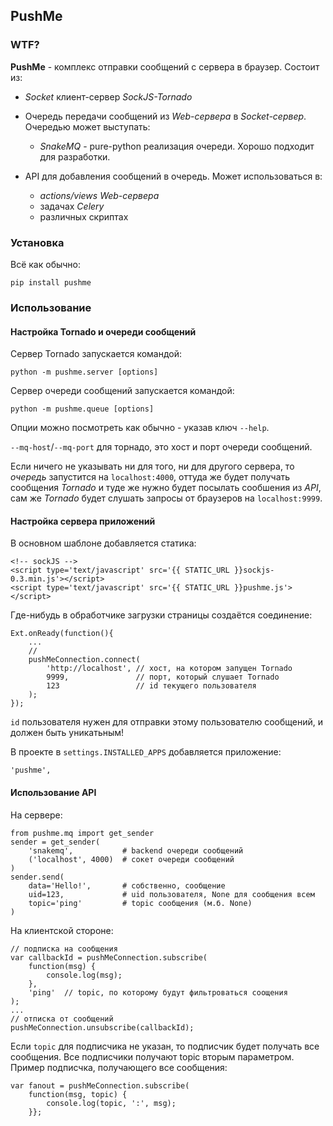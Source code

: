 ## PushMe

### WTF?

**PushMe** - комплекс отправки сообщений с сервера в браузер. Состоит из:

- *Socket* клиент-сервер *SockJS-Tornado*
- Очередь передачи сообщений из *Web-сервера* в *Socket-сервер*. Очередью может выступать:

    - *SnakeMQ* - pure-python реализация очереди. Хорошо подходит для разработки.

- API для добавления сообщений в очередь. Может использоваться в:

    - *actions/views* *Web-сервера*
    - задачах *Celery*
    - различных скриптах

### Установка

Всё как обычно:

    pip install pushme

### Использование

#### Настройка Tornado и очереди сообщений

Сервер Tornado запускается командой:

    python -m pushme.server [options]

Сервер очереди сообщений запускается командой:

    python -m pushme.queue [options]

Опции можно посмотреть как обычно - указав ключ ```--help```.

```--mq-host```/```--mq-port``` для торнадо, это хост и порт очереди сообщений.

Если ничего не указывать ни для того, ни для другого сервера, то *очередь* запустится на ```localhost:4000```, оттуда же будет получать сообщения *Tornado* и туде же нужно будет посылать сообшения из *API*, сам же *Tornado* будет слушать запросы от браузеров на ```localhost:9999```.

#### Настройка сервера приложений

В основном шаблоне добавляется статика:

    <!-- sockJS -->
    <script type='text/javascript' src='{{ STATIC_URL }}sockjs-0.3.min.js'></script>
    <script type='text/javascript' src='{{ STATIC_URL }}pushme.js'></script>

Где-нибудь в обработчике загрузки страницы создаётся соединение:

    Ext.onReady(function(){
        ...
        //
        pushMeConnection.connect(
            'http://localhost', // хост, на котором запущен Tornado
            9999,               // порт, который слушает Tornado
            123                 // id текущего пользователя
        );
    });

```id``` пользователя нужен для отправки этому пользователю сообщений, и должен быть уникатьным!

В проекте в ```settings.INSTALLED_APPS``` добавляется приложение:

    'pushme',

#### Использование API

На сервере:

    from pushme.mq import get_sender
    sender = get_sender(
        'snakemq',           # backend очереди сообщений
        ('localhost', 4000)  # сокет очереди сообщений
    )
    sender.send(
        data='Hello!',       # собственно, сообщение
        uid=123,             # uid пользователя, None для сообщения всем
        topic='ping'         # topic сообщения (м.б. None)
    )

На клиентской стороне:

    // подписка на сообщения
    var callbackId = pushMeConnection.subscribe(
        function(msg) {
            console.log(msg);
        },
        'ping'  // topic, по которому будут фильтроваться соощения
    );
    ...
    // отписка от сообщений
    pushMeConnection.unsubscribe(callbackId);

Если ```topic``` для подписчика не указан, то подписчик будет получать все сообщения. Все подписчики получают topic вторым параметром. Пример подписчка, получающего все сообщения:

    var fanout = pushMeConnection.subscribe(
        function(msg, topic) {
            console.log(topic, ':', msg);
        }};
